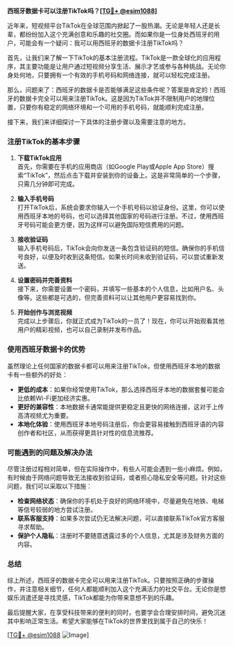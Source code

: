 **西班牙数据卡可以注册TikTok吗？[[TG💪+ @esim1088](https://t.me/s/esim1088)]**

近年来，短视频平台TikTok在全球范围内掀起了一股热潮。无论是年轻人还是长辈，都纷纷加入这个充满创意和乐趣的社交圈。而如果你是一位身处西班牙的用户，可能会有一个疑问：我可以用西班牙的数据卡注册TikTok吗？

首先，让我们来了解一下TikTok的基本注册流程。TikTok是一款全球化的应用程序，其主要功能是让用户通过短视频分享生活、展示才艺或参与各种挑战。无论你身处何地，只要拥有一个有效的手机号码和网络连接，就可以轻松完成注册。

那么，问题来了：西班牙的数据卡是否能够满足这些条件呢？答案是肯定的！西班牙的数据卡完全可以用来注册TikTok。这是因为TikTok并不限制用户的地理位置，只要你有稳定的网络环境和一个可用的手机号码，就能顺利完成注册。

接下来，我们来详细探讨一下具体的注册步骤以及需要注意的地方。

### 注册TikTok的基本步骤

1. **下载TikTok应用**  
   首先，你需要在手机的应用商店（如Google Play或Apple App Store）搜索“TikTok”，然后点击下载并安装到你的设备上。这是非常简单的一个步骤，只需几分钟即可完成。

2. **输入手机号码**  
   打开TikTok后，系统会要求你输入一个手机号码以验证身份。这里，你可以使用西班牙本地的号码，也可以选择其他国家的号码进行注册。不过，使用西班牙号码可能会更方便，因为这样可以避免国际短信费用的问题。

3. **接收验证码**  
   输入手机号码后，TikTok会向你发送一条包含验证码的短信。确保你的手机信号良好，以便及时收到这条短信。如果长时间未收到验证码，可以尝试重新发送。

4. **设置密码并完善资料**  
   接下来，你需要设置一个密码，并填写一些基本的个人信息，比如用户名、头像等。这些都是可选的，但完善资料可以让其他用户更容易找到你。

5. **开始创作与浏览视频**  
   完成以上步骤后，你就正式成为TikTok的一员了！现在，你可以开始观看其他用户的精彩视频，也可以自己录制并发布作品。

### 使用西班牙数据卡的优势

虽然理论上任何国家的数据卡都可以用来注册TikTok，但使用西班牙本地的数据卡有一些额外的好处：

- **更低的成本**：如果你经常使用TikTok，那么选择西班牙本地的数据套餐可能会比依赖Wi-Fi更加经济实惠。
- **更好的兼容性**：本地数据卡通常能提供更稳定且更快的网络连接，这对于上传高清视频尤为重要。
- **本地化体验**：使用西班牙本地号码注册后，你会更容易接触到西班牙语的内容创作者和社区，从而获得更具针对性的信息流推荐。

### 可能遇到的问题及解决办法

尽管注册过程相对简单，但在实际操作中，有些人可能会遇到一些小麻烦。例如，有时候由于网络问题导致无法接收到验证码，或者担心隐私安全等问题。针对这些问题，我们可以采取以下措施：

- **检查网络状态**：确保你的手机处于良好的网络环境中，尽量避免在地铁、电梯等信号较弱的地方尝试注册。
- **联系客服支持**：如果多次尝试仍无法解决问题，可以直接联系TikTok官方客服寻求帮助。
- **保护个人隐私**：注册时不要随意透露过多的个人信息，尤其是涉及财务方面的内容。

### 总结

综上所述，西班牙的数据卡完全可以用来注册TikTok。只要按照正确的步骤操作，并注意相关细节，任何人都能顺利加入这个充满活力的社交平台。无论你是想娱乐消遣还是寻找灵感，TikTok都能为你带来意想不到的乐趣。

最后提醒大家，在享受科技带来的便利的同时，也要学会合理安排时间，避免沉迷其中影响正常生活。希望大家能够在TikTok的世界里找到属于自己的快乐！

[[TG💪+ @esim1088](https://t.me/s/esim1088) ![Image](https://i.postimg.cc/4NQfJmqS/Snipaste-2025-05-13-00-14-12.png)]